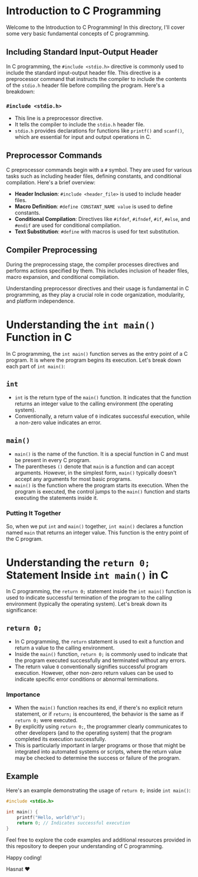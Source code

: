 #

# Introduction to C Programming

Welcome to the Introduction to C Programming! In this directory, I'll cover some very basic fundamental concepts of C programming.

## Including Standard Input-Output Header

In C programming, the `#include <stdio.h>` directive is commonly used to include the standard input-output header file. This directive is a preprocessor command that instructs the compiler to include the contents of the `stdio.h` header file before compiling the program. Here's a breakdown:

### `#include <stdio.h>`

- This line is a preprocessor directive.
- It tells the compiler to include the `stdio.h` header file.
- `stdio.h` provides declarations for functions like `printf()` and `scanf()`, which are essential for input and output operations in C.

## Preprocessor Commands

C preprocessor commands begin with a `#` symbol. They are used for various tasks such as including header files, defining constants, and conditional compilation. Here's a brief overview:

- **Header Inclusion**: `#include <header_file>` is used to include header files.
- **Macro Definition**: `#define CONSTANT_NAME value` is used to define constants.
- **Conditional Compilation**: Directives like `#ifdef`, `#ifndef`, `#if`, `#else`, and `#endif` are used for conditional compilation.
- **Text Substitution**: `#define` with macros is used for text substitution.

## Compiler Preprocessing

During the preprocessing stage, the compiler processes directives and performs actions specified by them. This includes inclusion of header files, macro expansion, and conditional compilation.

Understanding preprocessor directives and their usage is fundamental in C programming, as they play a crucial role in code organization, modularity, and platform independence.

#

# Understanding the `int main()` Function in C

In C programming, the `int main()` function serves as the entry point of a C program. It is where the program begins its execution. Let's break down each part of `int main()`:

## `int`

- `int` is the return type of the `main()` function. It indicates that the function returns an integer value to the calling environment (the operating system).
- Conventionally, a return value of `0` indicates successful execution, while a non-zero value indicates an error.

## `main()`

- `main()` is the name of the function. It is a special function in C and must be present in every C program.
- The parentheses `()` denote that `main` is a function and can accept arguments. However, in the simplest form, `main()` typically doesn't accept any arguments for most basic programs.
- `main()` is the function where the program starts its execution. When the program is executed, the control jumps to the `main()` function and starts executing the statements inside it.

### Putting It Together

So, when we put `int` and `main()` together, `int main()` declares a function named `main` that returns an integer value. This function is the entry point of the C program.

#

# Understanding the `return 0;` Statement Inside `int main()` in C

In C programming, the `return 0;` statement inside the `int main()` function is used to indicate successful termination of the program to the calling environment (typically the operating system). Let's break down its significance:

## `return 0;`

- In C programming, the `return` statement is used to exit a function and return a value to the calling environment.
- Inside the `main()` function, `return 0;` is commonly used to indicate that the program executed successfully and terminated without any errors.
- The return value `0` conventionally signifies successful program execution. However, other non-zero return values can be used to indicate specific error conditions or abnormal terminations.

### Importance

- When the `main()` function reaches its end, if there's no explicit return statement, or if `return;` is encountered, the behavior is the same as if `return 0;` were executed.
- By explicitly using `return 0;`, the programmer clearly communicates to other developers (and to the operating system) that the program completed its execution successfully.
- This is particularly important in larger programs or those that might be integrated into automated systems or scripts, where the return value may be checked to determine the success or failure of the program.

## Example

Here's an example demonstrating the usage of `return 0;` inside `int main()`:

```c
#include <stdio.h>

int main() {
    printf("Hello, world!\n");
    return 0; // Indicates successful execution
}
```

Feel free to explore the code examples and additional resources provided in this repository to deepen your understanding of C programming.

Happy coding!

Hasnat ♥
